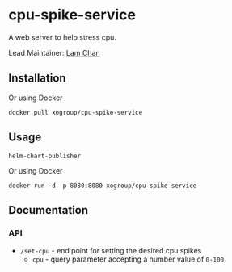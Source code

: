 # cpu-spike-service
A web server to help stress cpu.

Lead Maintainer: [Lam Chan](https://github.com/lamchakchan)

## Installation

Or using Docker
```
docker pull xogroup/cpu-spike-service
```

## Usage

```
helm-chart-publisher
```

Or using Docker
```
docker run -d -p 8080:8080 xogroup/cpu-spike-service
```

## Documentation

### API

* `/set-cpu` - end point for setting the desired cpu spikes
  * `cpu` - query parameter accepting a number value of `0-100`

